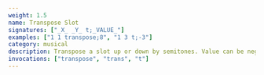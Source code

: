 ```yaml
---
weight: 1.5
name: Transpose Slot
signatures: ["_X_ _Y_ t;_VALUE_"]
examples: ["1 1 transpose;8", "1 3 t;-3"]
category: musical
description: Transpose a slot up or down by semitones. Value can be negative.
invocations: ["transpose", "trans", "t"]
---
```



